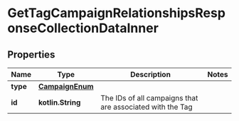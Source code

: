 
# GetTagCampaignRelationshipsResponseCollectionDataInner

## Properties
| Name | Type | Description | Notes |
| ------------ | ------------- | ------------- | ------------- |
| **type** | [**CampaignEnum**](CampaignEnum.md) |  |  |
| **id** | **kotlin.String** | The IDs of all campaigns that are associated with the Tag |  |



